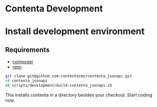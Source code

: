 # Contenta Development

# Install development environment

## Requirements
- [composer](https://getcomposer.org/)
- [npm](https://nodejs.org/en/download/)

```bash
git clone git@github.com:contentacms/contenta_jsonapi.git
cd contenta_jsonapi
sh scripts/development/build-contenta_jsonapi.sh
```

This installs contenta in a directory besides your checkout. Start coding now.

